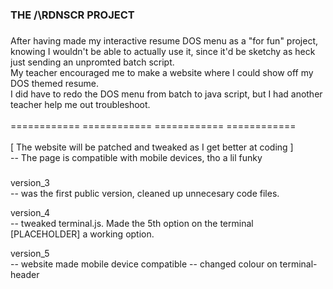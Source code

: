 <h3 align="left">THE /\RDNSCR PROJECT</h3>

###

<p align="left">After having made my interactive resume DOS menu as a "for fun" project, knowing I wouldn't be able to actually use it, since it'd be sketchy as heck just sending an unpromted batch script. <br>
  My teacher encouraged me to make a website where I could show off my DOS themed resume. <br>
  I did have to redo the DOS menu from batch to java script, but I had another teacher help me out troubleshoot. <br>
  <br>============ ============ ============ ============<br>
  <br>[ The website will be patched and tweaked as I get better at coding ]<br>
  -- The page is compatible with mobile devices, tho a lil funky</p>

###

<p align-"left">version_3 <br> 
-- was the first public version, cleaned up unnecesary code files. </p>

<p align-"left">version_4 <br>
-- tweaked terminal.js. Made the 5th option on the terminal [PLACEHOLDER] a working option. </p>

<p align-"left">version_5 <br>
-- website made mobile device compatible
-- changed colour on terminal-header </p>
